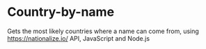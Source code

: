 # Country-by-name
Gets the most likely countries where a name can come from, using https://nationalize.io/ API, JavaScript and Node.js
